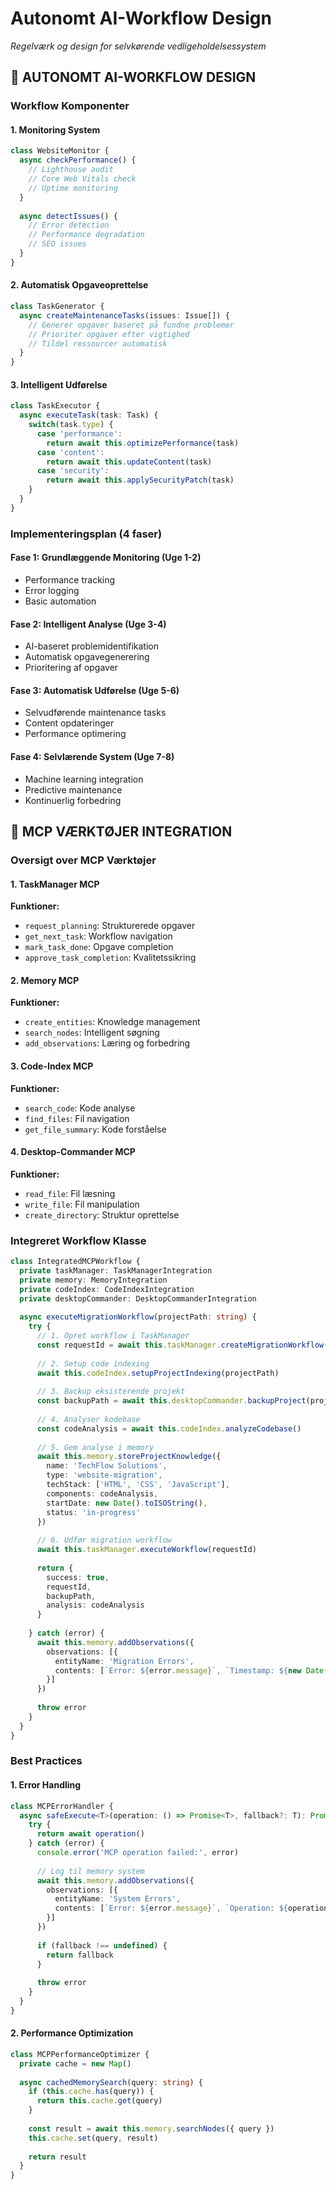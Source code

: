 # Autonomt AI-Workflow Design
*Regelværk og design for selvkørende vedligeholdelsessystem*

## 🤖 AUTONOMT AI-WORKFLOW DESIGN

### Workflow Komponenter

#### 1. Monitoring System
```typescript
class WebsiteMonitor {
  async checkPerformance() {
    // Lighthouse audit
    // Core Web Vitals check
    // Uptime monitoring
  }
  
  async detectIssues() {
    // Error detection
    // Performance degradation
    // SEO issues
  }
}
```

#### 2. Automatisk Opgaveoprettelse
```typescript
class TaskGenerator {
  async createMaintenanceTasks(issues: Issue[]) {
    // Generer opgaver baseret på fundne problemer
    // Prioriter opgaver efter vigtighed
    // Tildel ressourcer automatisk
  }
}
```

#### 3. Intelligent Udførelse
```typescript
class TaskExecutor {
  async executeTask(task: Task) {
    switch(task.type) {
      case 'performance':
        return await this.optimizePerformance(task)
      case 'content':
        return await this.updateContent(task)
      case 'security':
        return await this.applySecurityPatch(task)
    }
  }
}
```

### Implementeringsplan (4 faser)

#### Fase 1: Grundlæggende Monitoring (Uge 1-2)
- Performance tracking
- Error logging
- Basic automation

#### Fase 2: Intelligent Analyse (Uge 3-4)
- AI-baseret problemidentifikation
- Automatisk opgavegenerering
- Prioritering af opgaver

#### Fase 3: Automatisk Udførelse (Uge 5-6)
- Selvudførende maintenance tasks
- Content opdateringer
- Performance optimering

#### Fase 4: Selvlærende System (Uge 7-8)
- Machine learning integration
- Predictive maintenance
- Kontinuerlig forbedring

## 🔧 MCP VÆRKTØJER INTEGRATION

### Oversigt over MCP Værktøjer

#### 1. TaskManager MCP
**Funktioner:**
- `request_planning`: Strukturerede opgaver
- `get_next_task`: Workflow navigation
- `mark_task_done`: Opgave completion
- `approve_task_completion`: Kvalitetssikring

#### 2. Memory MCP
**Funktioner:**
- `create_entities`: Knowledge management
- `search_nodes`: Intelligent søgning
- `add_observations`: Læring og forbedring

#### 3. Code-Index MCP
**Funktioner:**
- `search_code`: Kode analyse
- `find_files`: Fil navigation
- `get_file_summary`: Kode forståelse

#### 4. Desktop-Commander MCP
**Funktioner:**
- `read_file`: Fil læsning
- `write_file`: Fil manipulation
- `create_directory`: Struktur oprettelse

### Integreret Workflow Klasse

```typescript
class IntegratedMCPWorkflow {
  private taskManager: TaskManagerIntegration
  private memory: MemoryIntegration
  private codeIndex: CodeIndexIntegration
  private desktopCommander: DesktopCommanderIntegration
  
  async executeMigrationWorkflow(projectPath: string) {
    try {
      // 1. Opret workflow i TaskManager
      const requestId = await this.taskManager.createMigrationWorkflow()
      
      // 2. Setup code indexing
      await this.codeIndex.setupProjectIndexing(projectPath)
      
      // 3. Backup eksisterende projekt
      const backupPath = await this.desktopCommander.backupProject(projectPath)
      
      // 4. Analyser kodebase
      const codeAnalysis = await this.codeIndex.analyzeCodebase()
      
      // 5. Gem analyse i memory
      await this.memory.storeProjectKnowledge({
        name: 'TechFlow Solutions',
        type: 'website-migration',
        techStack: ['HTML', 'CSS', 'JavaScript'],
        components: codeAnalysis,
        startDate: new Date().toISOString(),
        status: 'in-progress'
      })
      
      // 6. Udfør migration workflow
      await this.taskManager.executeWorkflow(requestId)
      
      return {
        success: true,
        requestId,
        backupPath,
        analysis: codeAnalysis
      }
      
    } catch (error) {
      await this.memory.addObservations({
        observations: [{
          entityName: 'Migration Errors',
          contents: [`Error: ${error.message}`, `Timestamp: ${new Date().toISOString()}`]
        }]
      })
      
      throw error
    }
  }
}
```

### Best Practices

#### 1. Error Handling
```typescript
class MCPErrorHandler {
  async safeExecute<T>(operation: () => Promise<T>, fallback?: T): Promise<T> {
    try {
      return await operation()
    } catch (error) {
      console.error('MCP operation failed:', error)
      
      // Log til memory system
      await this.memory.addObservations({
        observations: [{
          entityName: 'System Errors',
          contents: [`Error: ${error.message}`, `Operation: ${operation.name}`]
        }]
      })
      
      if (fallback !== undefined) {
        return fallback
      }
      
      throw error
    }
  }
}
```

#### 2. Performance Optimization
```typescript
class MCPPerformanceOptimizer {
  private cache = new Map()
  
  async cachedMemorySearch(query: string) {
    if (this.cache.has(query)) {
      return this.cache.get(query)
    }
    
    const result = await this.memory.searchNodes({ query })
    this.cache.set(query, result)
    
    return result
  }
}
```